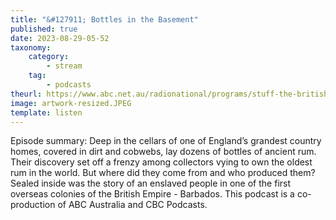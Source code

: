 ```yaml
---
title: "&#127911; Bottles in the Basement"
published: true
date: 2023-08-29-05-52
taxonomy:
    category:
        - stream
    tag:
        - podcasts
theurl: https://www.abc.net.au/radionational/programs/stuff-the-british-stole/bottles-in-the-basement/102505450
image: artwork-resized.JPEG
template: listen
---
```


Episode summary: Deep in the cellars of one of England&rsquo;s grandest country homes, covered in dirt and cobwebs, lay dozens of bottles of ancient rum. Their discovery set off a frenzy among collectors vying to own the oldest rum in the world. But where did they come from and who produced them? Sealed inside was the story of an enslaved people in one of the first overseas colonies of the British Empire - Barbados. This podcast is a co-production of ABC Australia and CBC Podcasts.
